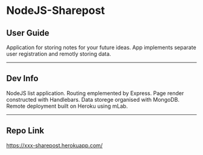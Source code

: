 <h1>NodeJS-Sharepost</h1>

<h2>User Guide</h2>

Application for storing notes for your future ideas.
App implements separate user registration and remotly storing data.

<hr />
<h2>Dev Info</h2>

NodeJS list application. 
Routing emplemented by Express.
Page render constructed with Handlebars.
Data storege organised with MongoDB.
Remote deployment built on Heroku using mLab.

<hr />
<h2>Repo Link</h2>

https://xxx-sharepost.herokuapp.com/

<!-- <hr />
<h2>App Screenshot</h2> -->

<!-- <img src="./screenshot.png" /> -->